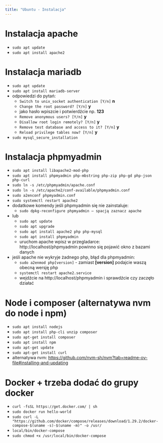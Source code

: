 ```yaml
---
title: "Ubuntu - Instalacja"
---
```



# Instalacja apache

- `sudo apt update`
- `sudo apt install apache2`

# Instalacja mariadb

- `sudo apt update`
- `sudo apt install mariadb-server`
- odpowiedzi do pytań:
	- `Switch to unix_socket authentication [Y/n]` **n**
	- `Change the root password? [Y/n]` **y**
	- jako hasło wpiszcie i potwierdźcie np. **123**
	- `Remove anonymous users? [Y/n]` **y**
	- `Disallow root login remotely? [Y/n]` **y**
	- `Remove test database and access to it? [Y/n]` **y**
	- `Reload privilege tables now? [Y/n]` **y**
- `sudo mysql_secure_installation`

# Instalacja phpmyadmin

- `sudo apt install libapache2-mod-php`
- `sudo apt install phpmyadmin php-mbstring php-zip php-gd php-json php-curl`
- `sudo ln -s /etc/phpmyadmin/apache.conf` 
- `sudo ln -s /etc/apache2/conf-available/phpmyadmin.conf`
- `sudo a2enconf phpmyadmin.conf`
- `sudo systemctl restart apache2`
- dodatkowe komendy jeśli phpmyadmin się nie zainstaluje:
	- `sudo dpkg-reconfigure phpmyadmin – spacją zaznacz apache`
- lub
	- `sudo apt update`
	- `sudo apt upgrade`	
	- `sudo apt install apache2 php php-mysql`
	- `sudo apt install phpmyadmin`
	- uruchom apache wpisz w przegladarce: http://localhost/phpmyadmin powinno się 	pojawić okno z bazami danych 
- jeśli apache nie wykryje żadnego php, błąd dla phpmyadmin:
	- `sudo a2enmod php[version]` - zamiast **[version]** podajcie waszą obecną wersję php
	- `systemctl restart apache2.service`
	- wejdźcie na http://localhost/phpmyadmin i sprawdźcie czy zaczęło działać

# Node i composer (alternatywa nvm do node i npm)

- `sudo apt install nodejs`
- `sudo apt install php-cli unzip composer`
- `sudo apt-get install composer`
- `sudo apt install npm`
- `sudo apt-get update`
- `sudo apt-get install curl`
- alternatywa nvm: https://github.com/nvm-sh/nvm?tab=readme-ov-file#installing-and-updating

# Docker + trzeba dodać do grupy docker

- `curl -fsSL https://get.docker.com/ | sh`
- `sudo docker run hello-world`
- `sudo curl -L "https://github.com/docker/compose/releases/download/1.29.2/docker-compose-$(uname -s)-$(uname -m)" -o /usr/`
- `local/bin/docker-compose`
- `sudo chmod +x /usr/local/bin/docker-compose`


